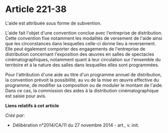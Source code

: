 # Article 221-38

L'aide est attribuée sous forme de subvention. 

L'aide fait l'objet d'une convention conclue avec l'entreprise de distribution. Cette convention fixe notamment les modalités
de versement de l'aide ainsi que les circonstances dans lesquelles celle-ci donne lieu à reversement. Elle peut également
comporter des engagements de l'entreprise de distribution concernant l'exposition des œuvres en salles de spectacles
cinématographiques, notamment quant à leur circulation sur l'ensemble du territoire et à la nature des salles dans lesquelles
elles sont programmées. 

Pour l'attribution d'une aide au titre d'un programme annuel de distribution, la convention prévoit la possibilité, au vu de
la mise en œuvre effective du programme, de modifier sa composition ou de moduler le montant de l'aide. Dans ce cas, la
commission des aides à la distribution cinématographique est saisie pour avis.

**Liens relatifs à cet article**

_Créé par_:

  - Délibération n°2014/CA/11 du 27 novembre 2014 - art., v. init.
